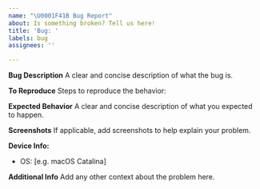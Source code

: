 ```yaml
---
name: "\U0001F41B Bug Report"
about: Is something broken? Tell us here!
title: 'Bug: '
labels: bug
assignees: ''

---
```


**Bug Description**
A clear and concise description of what the bug is.

**To Reproduce**
Steps to reproduce the behavior:

**Expected Behavior**
A clear and concise description of what you expected to happen.

**Screenshots**
If applicable, add screenshots to help explain your problem.

**Device Info:**
 - OS: [e.g. macOS Catalina]

**Additional Info**
Add any other context about the problem here.
